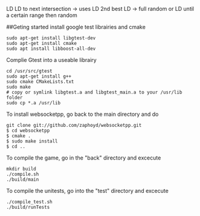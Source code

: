 LD
LD to next intersection -> uses LD
2nd best LD ->
full random or LD until a certain range then random

##Geting started
install google test librairies and cmake

```
sudo apt-get install libgtest-dev
sudo apt-get install cmake
sudo apt install libboost-all-dev
```

Complie Gtest into a useable librairy
```
cd /usr/src/gtest
sudo apt-get install g++
sudo cmake CMakeLists.txt
sudo make
# copy or symlink libgtest.a and libgtest_main.a to your /usr/lib folder
sudo cp *.a /usr/lib
```


To install websocketpp, go back to the main directory and do
```
git clone git://github.com/zaphoyd/websocketpp.git
$ cd websocketpp
$ cmake .
$ sudo make install
$ cd ..
```

To compile the game, go in the "back" directory and excecute
```
mkdir build
./compile.sh
./build/main
```

To compile the unitests, go into the "test" directory and excecute
```
./compile_test.sh
./build/runTests
```
